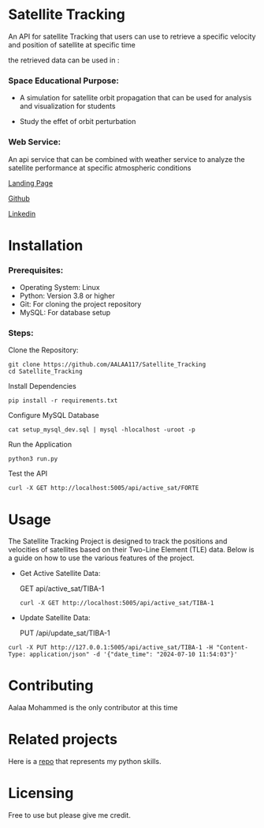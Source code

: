 # Satellite Tracking
An API for satellite Tracking that users can use to retrieve a specific velocity and position of satellite at specific time

the retrieved data can be used in :
### Space Educational Purpose:
- A simulation for satellite orbit propagation that can be used for analysis and visualization for students

- Study the effet of orbit perturbation

### Web Service:
An api service that can be combined with weather service to analyze the satellite performance at specific atmospheric conditions

[Landing Page](https://aalaa117.github.io/sat_tracking/)

[Github](https://github.com/AALAA117/Satellite_Tracking)

[Linkedin](https://www.linkedin.com/in/aalaa-mohammed-927a99281/)

# Installation

### Prerequisites:

- Operating System: Linux
- Python: Version 3.8 or higher
- Git: For cloning the project repository
- MySQL: For database setup

### Steps:
Clone the Repository:
```
git clone https://github.com/AALAA117/Satellite_Tracking
cd Satellite_Tracking
```
Install Dependencies
```
pip install -r requirements.txt
```
Configure MySQL Database
```
cat setup_mysql_dev.sql | mysql -hlocalhost -uroot -p
```
Run the Application
```
python3 run.py
```
Test the API
```
curl -X GET http://localhost:5005/api/active_sat/FORTE
```
# Usage
The Satellite Tracking Project is designed to track the positions and velocities of satellites based on their Two-Line Element (TLE) data. Below is a guide on how to use the various features of the project.

- Get Active Satellite Data:
  
  GET api/active_sat/TIBA-1
  ```
  curl -X GET http://localhost:5005/api/active_sat/TIBA-1
  ```
- Update Satellite Data:
  
  PUT /api/update_sat/TIBA-1
```
curl -X PUT http://127.0.0.1:5005/api/active_sat/TIBA-1 -H "Content-Type: application/json" -d '{"date_time": "2024-07-10 11:54:03"}'
```
# Contributing

Aalaa Mohammed is the only contributor at this time

# Related projects
Here is a [repo](https://github.com/AALAA117/alx-higher_level_programming) that represents my python skills.

# Licensing
Free to use but please give me credit.

